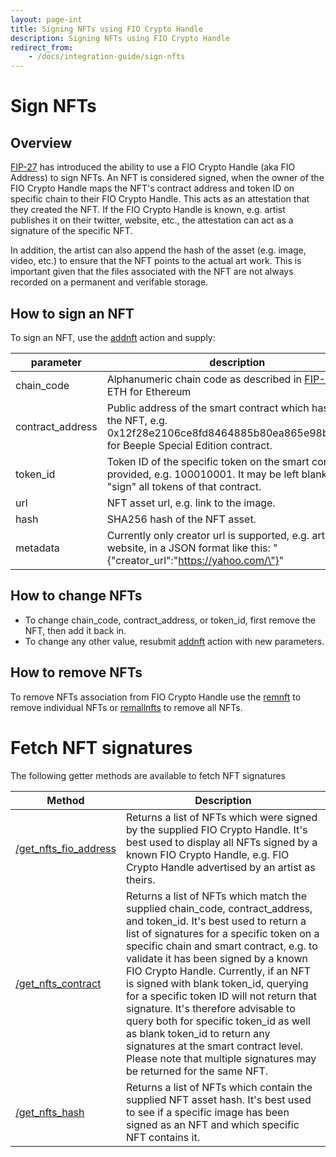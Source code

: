 ```yaml
---
layout: page-int
title: Signing NFTs using FIO Crypto Handle
description: Signing NFTs using FIO Crypto Handle
redirect_from:
    - /docs/integration-guide/sign-nfts
---
```


# Sign NFTs
## Overview
[FIP-27](https://github.com/fioprotocol/fips/blob/master/fip-0027.md) has introduced the ability to use a FIO Crypto Handle (aka FIO Address) to sign NFTs. An NFT is considered signed, when the owner of the FIO Crypto Handle maps the NFT's contract address and token ID on specific chain to their FIO Crypto Handle. This acts as an attestation that they created the NFT. If the FIO Crypto Handle is known, e.g. artist publishes it on their twitter, website, etc., the attestation can act as a signature of the specific NFT.

In addition, the artist can also append the hash of the asset (e.g. image, video, etc.) to ensure that the NFT points to the actual art work. This is important given that the files associated with the NFT are not always recorded on a permanent and verifable storage.

## How to sign an NFT
To sign an NFT, use the [addnft]({{site.baseurl}}/pages/api/fio-api/#options-addnft) action and supply:

|parameter|description|
|---|---|
|chain_code|Alphanumeric chain code as described in [FIP-15](https://github.com/fioprotocol/fips/blob/master/fip-0015.md), e.g. ETH for Ethereum|
|contract_address|Public address of the smart contract which has minted the NFT, e.g. 0x12f28e2106ce8fd8464885b80ea865e98b465149 for Beeple Special Edition contract.|
|token_id|Token ID of the specific token on the smart contract provided, e.g. 100010001. It may be left blank to "sign" all tokens of that contract.|
|url|NFT asset url, e.g. link to the image.|
|hash|SHA256 hash of the NFT asset.|
|metadata|Currently only creator url is supported, e.g. artist’s website, in a JSON format like this: "{\"creator_url\":\"https://yahoo.com/\"}"|

## How to change NFTs
- To change chain_code, contract_address, or token_id, first remove the NFT, then add it back in. 
- To change any other value, resubmit [addnft]({{site.baseurl}}/pages/api/fio-api/#options-addnft) action with new parameters.

## How to remove NFTs
To remove NFTs association from FIO Crypto Handle use the [remnft]({{site.baseurl}}/pages/api/fio-api/#options-remnft) to remove individual NFTs or [remallnfts]({{site.baseurl}}/pages/api/fio-api/#options-remallnfts) to remove all NFTs.

# Fetch NFT signatures
The following getter methods are available to fetch NFT signatures

|Method|Description|
|---|---|
|[/get_nfts_fio_address]({{site.baseurl}}/pages/api/fio-api/#post-/get_nfts_fio_address)|Returns a list of NFTs which were signed by the supplied FIO Crypto Handle. It's best used to display all NFTs signed by a known FIO Crypto Handle, e.g. FIO Crypto Handle advertised by an artist as theirs.|
|[/get_nfts_contract]({{site.baseurl}}/pages/api/fio-api/#post-/get_nfts_contract)|Returns a list of NFTs which match the supplied chain_code, contract_address, and token_id. It's best used to return a list of signatures for a specific token on a specific chain and smart contract, e.g. to validate it has been signed by a known FIO Crypto Handle. Currently, if an NFT is signed with blank token_id, querying for a specific token ID will not return that signature. It's therefore advisable to query both for specific token_id as well as blank token_id to return any signatures at the smart contract level.  Please note that multiple signatures may be returned for the same NFT.|
|[/get_nfts_hash]({{site.baseurl}}/pages/api/fio-api/#post-/get_nfts_hash)|Returns a list of NFTs which contain the supplied NFT asset hash. It's best used to see if a specific image has been signed as an NFT and which specific NFT contains it.|
